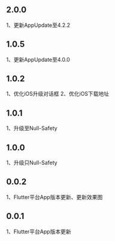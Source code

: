 ## 2.0.0
1、更新AppUpdate至4.2.2

## 1.0.5
1、更新AppUpdate至4.0.0

## 1.0.2
1、优化iOS升级对话框
2、优化iOS下载地址

## 1.0.1
1、升级至Null-Safety

## 1.0.0
1、升级只Null-Safety

## 0.0.2
1、Flutter平台App版本更新、更新效果图

## 0.0.1
1、Flutter平台App版本更新